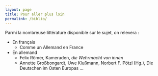 ```yaml
---
layout: page
title: Pour aller plus loin
permalink: /biblio/
---
```


Parmi la nombreuse littérature disponible sur le sujet, on relevera :
* En français
  - Comme un Allemand en France
* En allemand  
  - Felix Römer, Kameraden, *die Wehrmacht von innen*
  - Annette Großbongardt, Uwe Klußmann, Norbert F. Pötzl (Hg.), Die Deutschen im Osten Europas
    ...